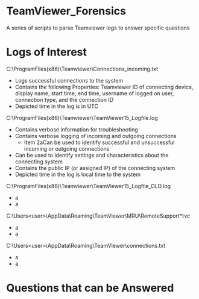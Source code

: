 # TeamViewer_Forensics
A series of scripts to parse Teamviewer logs to answer specific questions

# Logs of Interest
C:\ProgramFiles(x86)\Teamviewer\Connections_incoming.txt
* Logs successful connections to the system
* Contains the following Properties: Teamviewer ID of connecting device, display name, start time, end time, username of logged on user, connection type, and the connection ID
* Depicted time in the log is in UTC

C:\ProgramFiles(x86)\Teamviewer\TeamViewer15_Logfile.log
* Contains verbose information for troubleshooting
* Contains verbose logging of incoming and outgoing connections
  * Item 2aCan be used to identify successful and unsuccessful incoming or outgoing connections
* Can be used to identify settings and characteristics about the connecting system 
* Contains the public IP (or assigned IP) of the connecting system
* Depicted time in the log is local time to the system

C:\ProgramFiles(x86)\Teamviewer\TeamViewer15_Logfile_OLD.log
* a
* a

C:\Users\<user>\AppData\Roaming\TeamViewer\MRU\RemoteSupport\*tvc
* a
* a

C:\Users\<user>\AppData\Roaming\TeamViewer\connections.txt
* a
* a

# Questions that can be Answered
